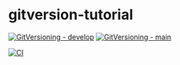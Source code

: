 # gitversion-tutorial

[![GitVersioning - develop](https://github.com/DigitalDevBlog/gitversion-tutorial/actions/workflows/gitversioning.yml/badge.svg?branch=develop)](https://github.com/DigitalDevBlog/gitversion-tutorial/actions/workflows/gitversioning.yml)
[![GitVersioning - main](https://github.com/DigitalDevBlog/gitversion-tutorial/actions/workflows/gitversioning.yml/badge.svg?branch=main)](https://github.com/DigitalDevBlog/gitversion-tutorial/actions/workflows/gitversioning.yml)

[![CI](https://github.com/DigitalDevBlog/gitversion-tutorial/actions/workflows/build.yml/badge.svg)](https://github.com/DigitalDevBlog/gitversion-tutorial/actions/workflows/build.yml)